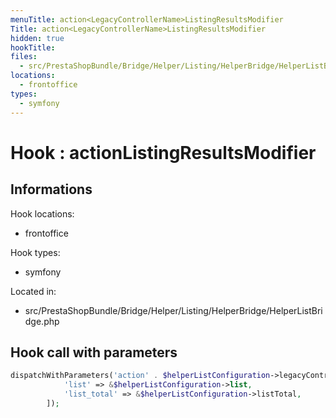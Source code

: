```yaml
---
menuTitle: action<LegacyControllerName>ListingResultsModifier
Title: action<LegacyControllerName>ListingResultsModifier
hidden: true
hookTitle: 
files:
  - src/PrestaShopBundle/Bridge/Helper/Listing/HelperBridge/HelperListBridge.php
locations:
  - frontoffice
types:
  - symfony
---
```


# Hook : action<LegacyControllerName>ListingResultsModifier

## Informations

Hook locations: 
  - frontoffice

Hook types: 
  - symfony

Located in: 
  - src/PrestaShopBundle/Bridge/Helper/Listing/HelperBridge/HelperListBridge.php

## Hook call with parameters

```php
dispatchWithParameters('action' . $helperListConfiguration->legacyControllerName . 'ListingResultsModifier', [
            'list' => &$helperListConfiguration->list,
            'list_total' => &$helperListConfiguration->listTotal,
        ]);
```